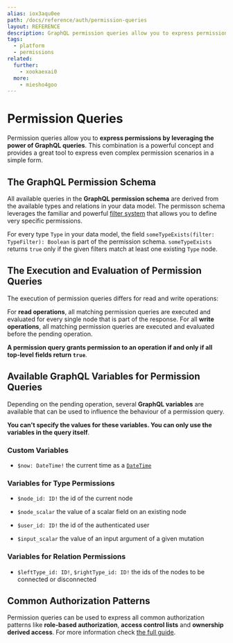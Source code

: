 ```yaml
---
alias: iox3aqu0ee
path: /docs/reference/auth/permission-queries
layout: REFERENCE
description: GraphQL permission queries allow you to express permissions by leveraging the power of GraphQL queries. This is a simple and powerful combination.
tags:
  - platform
  - permissions
related:
  further:
    - xookaexai0
  more:
    - miesho4goo
---
```


# Permission Queries

Permission queries allow you to **express permissions by leveraging the power of GraphQL queries**. This combination is a powerful concept and provides a great tool to express even complex permission scenarios in a simple form.

## The GraphQL Permission Schema

<!-- PERMISSION_EXAMPLES -->

All available queries in the **GraphQL permission schema** are derived from the available types and relations in your data model. The permisson schema leverages the familiar and powerful [filter system](!alias-xookaexai0) that allows you to define very specific permissions.

For every type `Type` in your data model, the field `someTypeExists(filter: TypeFilter): Boolean` is part of the permission schema. `someTypeExists` returns `true` only if the given filters match at least one existing `Type` node.

## The Execution and Evaluation of Permission Queries

The execution of permission queries differs for read and write operations:

For **read operations**, all matching permission queries are executed and evaluated for every single node that is part of the response. For all **write operations**, all matching permission queries are executed and evaluated before the pending operation.

**A permission query grants permission to an operation if and only if all top-level fields return `true`**.

## Available GraphQL Variables for Permission Queries

Depending on the pending operation, several **GraphQL variables** are available that can be used to influence the behaviour of a permission query.

**You can't specify the values for these variables. You can only use the variables in the query itself**.

### Custom Variables

* `$now: DateTime!` the current time as a [`DateTime`](!alias-teizeit5se#datetime)

### Variables for Type Permissions

* `$node_id: ID!` the id of the current node
* `$node_scalar` the value of a scalar field on an existing node

* `$user_id: ID!` the id of the authenticated user
* `$input_scalar` the value of an input argument of a given mutation

### Variables for Relation Permissions

* `$leftType_id: ID!`, `$rightType_id: ID!` the ids of the nodes to be connected or disconnected

## Common Authorization Patterns

Permission queries can be used to express all common authorization patterns like **role-based authorization**, **access control lists** and **ownership derived access**. For more information check [the full guide](!alias-miesho4goo).
